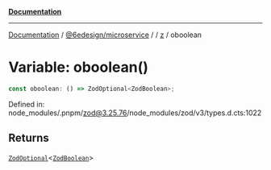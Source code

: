 [**Documentation**](../../../../../README.md)

***

[Documentation](../../../../../README.md) / [@6edesign/microservice](../../../README.md) / [](../../../README.md) / [z](../README.md) / oboolean

# Variable: oboolean()

```ts
const oboolean: () => ZodOptional<ZodBoolean>;
```

Defined in: node\_modules/.pnpm/zod@3.25.76/node\_modules/zod/v3/types.d.cts:1022

## Returns

[`ZodOptional`](../classes/ZodOptional.md)&lt;[`ZodBoolean`](../classes/ZodBoolean.md)&gt;
